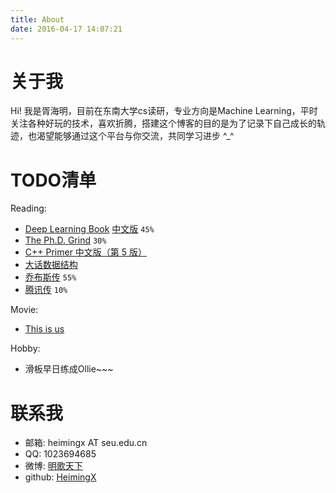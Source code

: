 ```yaml
---
title: About
date: 2016-04-17 14:07:21
---
```


# 关于我

Hi! 我是胥海明，目前在东南大学cs读研，专业方向是Machine Learning，平时关注各种好玩的技术，喜欢折腾，搭建这个博客的目的是为了记录下自己成长的轨迹，也渴望能够通过这个平台与你交流，共同学习进步 ^_^

# TODO清单

Reading:

- [Deep Learning Book](http://www.deeplearningbook.org/) [中文版](https://github.com/exacity/deeplearningbook-chinese) `45%` 
- [The Ph.D. Grind](https://book.douban.com/subject/11505704/) `30%`
- [C++ Primer 中文版（第 5 版）](https://book.douban.com/subject/25708312/)
- [大话数据结构](https://book.douban.com/subject/6424904/)
- [乔布斯传](https://book.douban.com/subject/6798611/) `55%`
- [腾讯传](https://book.douban.com/subject/26929955/) `10%`

Movie:
- [This is us](http://www.imdb.com/title/tt5555260/)

Hobby:

- 滑板早日练成Ollie~~~

# 联系我

- 邮箱: heimingx AT seu.edu.cn
- QQ: 1023694685
- 微博: [明歌天下](http://weibo.com/heimingx)
- github: [HeimingX](https://github.com/HeimingX)